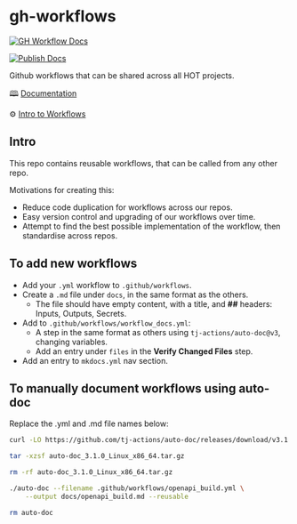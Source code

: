 # gh-workflows

[![GH Workflow Docs](https://github.com/hotosm/gh-workflows/actions/workflows/workflow_docs.yml/badge.svg)](https://github.com/hotosm/gh-workflows/actions/workflows/workflow_docs.yml)

[![Publish Docs](https://github.com/hotosm/gh-workflows/actions/workflows/docs.yml/badge.svg)](https://github.com/hotosm/gh-workflows/actions/workflows/docs.yml)

Github workflows that can be shared across all HOT projects.

🕮 [Documentation](https://hotosm.github.io/gh-workflows/)

⚙️ [Intro to Workflows](https://hotosm.github.io/gh-workflows/intro)

## Intro

This repo contains reusable workflows, that can be called from any
other repo.

Motivations for creating this:

- Reduce code duplication for workflows across our repos.
- Easy version control and upgrading of our workflows over time.
- Attempt to find the best possible implementation of the workflow,
  then standardise across repos.

## To add new workflows

- Add your `.yml` workflow to `.github/workflows`.
- Create a `.md` file under `docs`, in the same format as the others.
  - The file should have empty content, with a title,
    and **##** headers: Inputs, Outputs, Secrets.
- Add to `.github/workflows/workflow_docs.yml`:
  - A step in the same format as others using `tj-actions/auto-doc@v3`,
    changing variables.
  - Add an entry under `files` in the **Verify Changed Files** step.
- Add an entry to `mkdocs.yml` nav section.

## To manually document workflows using auto-doc

Replace the .yml and .md file names below:

```bash
curl -LO https://github.com/tj-actions/auto-doc/releases/download/v3.1.0/auto-doc_3.1.0_Linux_x86_64.tar.gz

tar -xzsf auto-doc_3.1.0_Linux_x86_64.tar.gz

rm -rf auto-doc_3.1.0_Linux_x86_64.tar.gz

./auto-doc --filename .github/workflows/openapi_build.yml \
    --output docs/openapi_build.md --reusable

rm auto-doc
```
